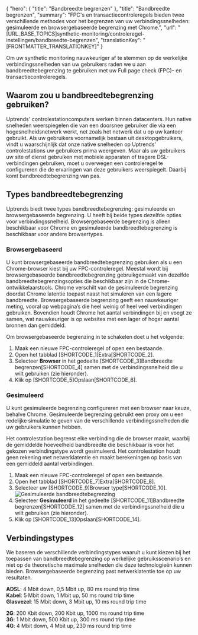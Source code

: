 {
  "hero": {
    "title": "Bandbreedte begrenzen"
  },
  "title": "Bandbreedte begrenzen",
  "summary": "FPC's en transactiecontroleregels bieden twee verschillende methodes voor het begrenzen van uw verbindingssnelheden: gesimuleerde en browsergebaseerde begrenzing met Chrome.",
  "url": "[URL_BASE_TOPICS]synthetic-monitoring/controleregel-instellingen/bandbreedte-begrenzen",
  "translationKey": "[FRONTMATTER_TRANSLATIONKEY]"
}

Om uw synthetic monitoring nauwkeuriger af te stemmen op de werkelijke verbindingssnelheden van uw gebruikers raden we u aan bandbreedtebegrenzing te gebruiken met uw Full page check (FPC)- en transactiecontroleregels.

## Waarom zou u bandbreedtebegrenzing gebruiken?

Uptrends' controlestationcomputers werken binnen datacenters. Hun native snelheden weerspiegelen die van een doorsnee gebruiker die via een hogesnelheidsnetwerk werkt, net zoals het netwerk dat u op uw kantoor gebruikt. Als uw gebruikers voornamelijk bestaan uit desktopgebruikers, vindt u waarschijnlijk dat onze native snelheden op Uptrends' controlestations uw gebruikers prima weergeven. Maar als uw gebruikers uw site of dienst gebruiken met mobiele apparaten of tragere DSL-verbindingen gebruiken, moet u overwegen een controleregel te configureren die de ervaringen van deze gebruikers weerspiegelt. Daarbij komt bandbreedtebegrenzing van pas.

## Types bandbreedtebegrenzing

Uptrends biedt twee types bandbreedtebegrenzing: gesimuleerde en browsergebaseerde begrenzing. U heeft bij beide types dezelfde opties voor verbindingssnelheid. Browsergebaseerde begrenzing is alleen beschikbaar voor Chrome en gesimuleerde bandbreedtebegrenzing is beschikbaar voor andere browsertypes.

### Browsergebaseerd

U kunt browsergebaseerde bandbreedtebegrenzing gebruiken als u een Chrome-browser kiest bij uw FPC-controleregel. Meestal wordt bij browsergebaseerde bandbreedtebegrenzing gebruikgemaakt van dezelfde bandbreedtebegrenzingsopties die beschikbaar zijn in de Chrome-ontwikkelaarstools. Chrome verschilt van de gesimuleerde begrenzing doordat Chrome latentie toepast naast het simuleren van een lagere bandbreedte. Browsergebaseerde begrenzing geeft een nauwkeuriger meting, vooral op webpagina’s die heel weinig of heel veel verbindingen gebruiken. Bovendien houdt Chrome het aantal verbindingen bij en voegt ze samen, wat nauwkeuriger is op websites met een lager of hoger aantal bronnen dan gemiddeld. 

Om browsergebaseerde begrenzing in te schakelen doet u het volgende:

1.  Maak een nieuwe FPC-controleregel of open een bestaande.
2.  Open het tabblad [SHORTCODE_1]Extra[SHORTCODE_2].
3.  Selecteer **Browser** in het gedeelte [SHORTCODE_3]Bandbreedte begrenzen[SHORTCODE_4] samen met de verbindingssnelheid die u wilt gebruiken (zie hieronder).
4.  Klik op [SHORTCODE_5]Opslaan[SHORTCODE_6].

### Gesimuleerd

U kunt gesimuleerde begrenzing configureren met een browser naar keuze, behalve Chrome. Gesimuleerde begrenzing gebruikt een proxy om u een redelijke simulatie te geven van de verschillende verbindingssnelheden die uw gebruikers kunnen hebben.

Het controlestation begrenst elke verbinding die de browser maakt, waarbij de gemiddelde hoeveelheid bandbreedte die beschikbaar is voor het gekozen verbindingstype wordt gesimuleerd. Het controlestation houdt geen rekening met netwerklatentie en maakt berekeningen op basis van een gemiddeld aantal verbindingen.

1.  Maak een nieuwe FPC-controleregel of open een bestaande.
2.  Open het tabblad [SHORTCODE_7]Extra[SHORTCODE_8].
3.  Selecteer uw [SHORTCODE_9]Browser type[SHORTCODE_10].
![Gesimuleerde bandbreedtebegrenzing]([LINK_URL_1])
4.  Selecteer **Gesimuleerd** in het gedeelte [SHORTCODE_11]Bandbreedte begrenzen[SHORTCODE_12] samen met de verbindingssnelheid die u wilt gebruiken (zie hieronder).
5.  Klik op [SHORTCODE_13]Opslaan[SHORTCODE_14].


## Verbindingstypes

We baseren de verschillende verbindingstypes waaruit u kunt kiezen bij het toepassen van bandbreedtebegrenzing op werkelijke gebruiksscenario’s en niet op de theoretische maximale snelheden die deze technologieën kunnen bieden. Browsergebaseerde begrenzing past netwerklatentie toe op uw resultaten.

**ADSL**: 4 Mbit down, 0,5 Mbit up, 80 ms round trip time  
**Kabel**: 5 Mbit down, 1 Mbit up, 50 ms round trip time  
**Glasvezel**: 15 Mbit down, 3 Mbit up, 10 ms round trip time  

**2G**: 200 Kbit down, 200 Kbit up, 1000 ms round trip time  
**3G**: 1 Mbit down, 500 Kbit up, 300 ms round trip time  
**4G**: 4 Mbit down, 4 Mbit up, 230 ms round trip time
